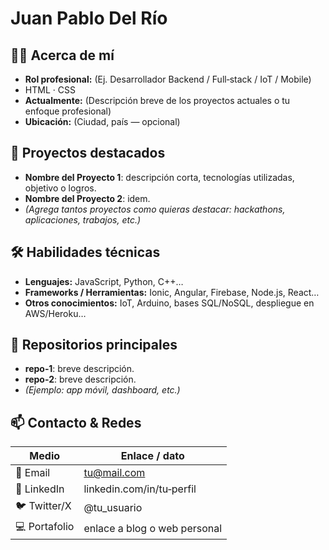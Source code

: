 # Juan Pablo Del Río

## 🧑‍💻 Acerca de mí
- **Rol profesional:** (Ej. Desarrollador Backend / Full‑stack / IoT / Mobile)
- HTML · CSS
- **Actualmente:** (Descripción breve de los proyectos actuales o tu enfoque profesional)
- **Ubicación:** (Ciudad, país — opcional)

## 🚀 Proyectos destacados
- **Nombre del Proyecto 1**: descripción corta, tecnologías utilizadas, objetivo o logros.
- **Nombre del Proyecto 2**: idem.
- *(Agrega tantos proyectos como quieras destacar: hackathons, aplicaciones, trabajos, etc.)*

## 🛠 Habilidades técnicas
- **Lenguajes:** JavaScript, Python, C++…
- **Frameworks / Herramientas:** Ionic, Angular, Firebase, Node.js, React…
- **Otros conocimientos:** IoT, Arduino, bases SQL/NoSQL, despliegue en AWS/Heroku…

## 📁 Repositorios principales
- **repo‑1**: breve descripción.
- **repo‑2**: breve descripción.
- *(Ejemplo: app móvil, dashboard, etc.)*

## 📫 Contacto & Redes
| Medio        | Enlace / dato                |
|--------------|------------------------------|
| 📧 Email     | tu@mail.com                  |
| 🔗 LinkedIn  | linkedin.com/in/tu‑perfil    |
| 🐦 Twitter/X | @tu_usuario                  |
| 💻 Portafolio| enlace a blog o web personal |

<!--
**JuanPabloDelRio/JuanPabloDelRio** is a ✨ _special_ ✨ repository because its `README.md` (this file) appears on your GitHub profile.

Here are some ideas to get you started:

- 🔭 I’m currently working on ...
- 🌱 I’m currently learning ...
- 👯 I’m looking to collaborate on ...
- 🤔 I’m looking for help with ...
- 💬 Ask me about ...
- 📫 How to reach me: ...
- 😄 Pronouns: ...
- ⚡ Fun fact: ...
-->
